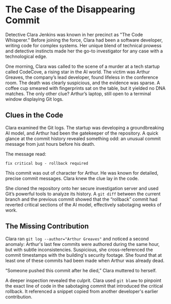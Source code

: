 # The Case of the Disappearing Commit

Detective Clara Jenkins was known in her precinct as "The Code Whisperer." Before joining the force, Clara had been a software developer, writing code for complex systems. Her unique blend of technical prowess and detective instincts made her the go-to investigator for any case with a technological edge.

One morning, Clara was called to the scene of a murder at a tech startup called CodeCove, a rising star in the AI world. The victim was Arthur Greaves, the company’s lead developer, found lifeless in the conference room. The death was clearly suspicious, and the evidence was sparse. A coffee cup smeared with fingerprints sat on the table, but it yielded no DNA matches. The only other clue? Arthur’s laptop, still open to a terminal window displaying Git logs.


## Clues in the Code

Clara examined the Git logs. The startup was developing a groundbreaking AI model, and Arthur had been the gatekeeper of the repository. A quick glance at the commit history revealed something odd: an unusual commit message from just hours before his death.

The message read:

`fix critical bug - rollback required`

This commit was out of character for Arthur. He was known for detailed, precise commit messages. Clara knew the clue lay in the code.

She cloned the repository onto her secure investigation server and used Git’s powerful tools to analyze its history. A `git diff` between the current branch and the previous commit showed that the “rollback” commit had reverted critical sections of the AI model, effectively sabotaging weeks of work.

## The Missing Contribution

Clara ran `git log --author="Arthur Greaves"` and noticed a second anomaly: Arthur's last few commits were authored during the same hour, but with subtle inconsistencies. Suspicious, she cross-referenced the commit timestamps with the building's security footage. She found that at least one of these commits had been made when Arthur was already dead.

“Someone pushed this commit after he died,” Clara muttered to herself.

A deeper inspection revealed the culprit. Clara used `git blame` to pinpoint the exact line of code in the sabotaging commit that introduced the critical rollback. It referenced a snippet copied from another developer's earlier contribution.
